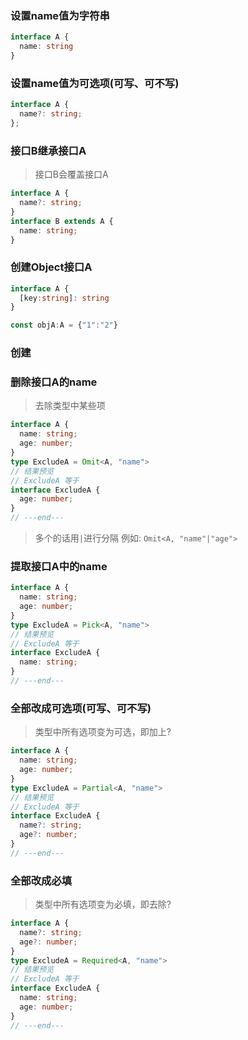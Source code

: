 ### 设置name值为字符串

```typescript
interface A {
  name: string
}
```

### 设置name值为可选项(可写、可不写)

```typescript
interface A {
  name?: string;
};
```

### 接口B继承接口A

> 接口B会覆盖接口A

```typescript
interface A {
  name?: string;
}
interface B extends A {
  name: string;
}
```


### 创建Object接口A

```typescript
interface A {
  [key:string]: string
}

const objA:A = {"1":"2"}
```

### 创建

### 删除接口A的name

> 去除类型中某些项

```typescript
interface A {
  name: string;
  age: number;
}
type ExcludeA = Omit<A, "name">
// 结果预览
// ExcludeA 等于 
interface ExcludeA {
  age: number;
}
// ---end---
```

> 多个的话用`|`进行分隔
> 例如: `Omit<A, "name"|"age">`

### 提取接口A中的name

```typescript
interface A {
  name: string;
  age: number;
}
type ExcludeA = Pick<A, "name">
// 结果预览
// ExcludeA 等于 
interface ExcludeA {
  name: string;
}
// ---end---
```


### 全部改成可选项(可写、可不写)

> 类型中所有选项变为可选，即加上?

```typescript
interface A {
  name: string;
  age: number;
}
type ExcludeA = Partial<A, "name">
// 结果预览
// ExcludeA 等于 
interface ExcludeA {
  name?: string;
  age?: number;
}
// ---end---
```

### 全部改成必填

> 类型中所有选项变为必填，即去除?

```typescript
interface A {
  name?: string;
  age?: number;
}
type ExcludeA = Required<A, "name">
// 结果预览
// ExcludeA 等于 
interface ExcludeA {
  name: string;
  age: number;
}
// ---end---
```